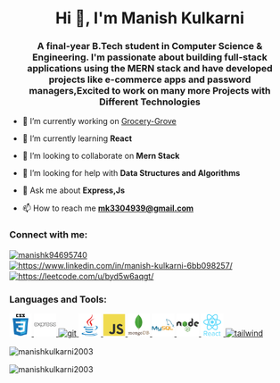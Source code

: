 <h1 align="center">Hi 👋, I'm Manish Kulkarni</h1>
<h3 align="center">A final-year B.Tech student in Computer Science & Engineering. I'm passionate about building full-stack applications using the MERN stack and have developed projects like e-commerce apps and password managers,Excited to work on many more Projects with Different Technologies</h3>

- 🔭 I’m currently working on [Grocery-Grove](https://github.com/manishkulkarni2003/GroceryGrove)

- 🌱 I’m currently learning **React**

- 👯 I’m looking to collaborate on **Mern Stack**

- 🤝 I’m looking for help with **Data Structures and Algorithms**

- 💬 Ask me about **Express,Js**

- 📫 How to reach me **mk3304939@gmail.com**

<h3 align="left">Connect with me:</h3>
<p align="left">
<a href="https://twitter.com/manishk94695740" target="blank"><img align="center" src="https://raw.githubusercontent.com/rahuldkjain/github-profile-readme-generator/master/src/images/icons/Social/twitter.svg" alt="manishk94695740" height="30" width="40" /></a>
<a href="https://www.linkedin.com/in/manish-kulkarni-6bb098257/" target="blank"><img align="center" src="https://raw.githubusercontent.com/rahuldkjain/github-profile-readme-generator/master/src/images/icons/Social/linked-in-alt.svg" alt="https://www.linkedin.com/in/manish-kulkarni-6bb098257/" height="30" width="40" /></a>
<a href="https://leetcode.com/u/byd5w6aqgt/" target="blank"><img align="center" src="https://raw.githubusercontent.com/rahuldkjain/github-profile-readme-generator/master/src/images/icons/Social/leet-code.svg" alt="https://leetcode.com/u/byd5w6aqgt/" height="30" width="40" /></a>
</p>

<h3 align="left">Languages and Tools:</h3>
<p align="left"> <a href="https://www.w3schools.com/css/" target="_blank" rel="noreferrer"> <img src="https://raw.githubusercontent.com/devicons/devicon/master/icons/css3/css3-original-wordmark.svg" alt="css3" width="40" height="40"/> </a> <a href="https://expressjs.com" target="_blank" rel="noreferrer"> <img src="https://raw.githubusercontent.com/devicons/devicon/master/icons/express/express-original-wordmark.svg" alt="express" width="40" height="40"/> </a> <a href="https://git-scm.com/" target="_blank" rel="noreferrer"> <img src="https://www.vectorlogo.zone/logos/git-scm/git-scm-icon.svg" alt="git" width="40" height="40"/> </a> <a href="https://www.java.com" target="_blank" rel="noreferrer"> <img src="https://raw.githubusercontent.com/devicons/devicon/master/icons/java/java-original.svg" alt="java" width="40" height="40"/> </a> <a href="https://developer.mozilla.org/en-US/docs/Web/JavaScript" target="_blank" rel="noreferrer"> <img src="https://raw.githubusercontent.com/devicons/devicon/master/icons/javascript/javascript-original.svg" alt="javascript" width="40" height="40"/> </a> <a href="https://www.mongodb.com/" target="_blank" rel="noreferrer"> <img src="https://raw.githubusercontent.com/devicons/devicon/master/icons/mongodb/mongodb-original-wordmark.svg" alt="mongodb" width="40" height="40"/> </a> <a href="https://www.mysql.com/" target="_blank" rel="noreferrer"> <img src="https://raw.githubusercontent.com/devicons/devicon/master/icons/mysql/mysql-original-wordmark.svg" alt="mysql" width="40" height="40"/> </a> <a href="https://nodejs.org" target="_blank" rel="noreferrer"> <img src="https://raw.githubusercontent.com/devicons/devicon/master/icons/nodejs/nodejs-original-wordmark.svg" alt="nodejs" width="40" height="40"/> </a> <a href="https://reactjs.org/" target="_blank" rel="noreferrer"> <img src="https://raw.githubusercontent.com/devicons/devicon/master/icons/react/react-original-wordmark.svg" alt="react" width="40" height="40"/> </a> <a href="https://tailwindcss.com/" target="_blank" rel="noreferrer"> <img src="https://www.vectorlogo.zone/logos/tailwindcss/tailwindcss-icon.svg" alt="tailwind" width="40" height="40"/> </a> </p>

<p><img align="center" src="https://github-readme-stats.vercel.app/api/top-langs?username=manishkulkarni2003&show_icons=true&locale=en&layout=compact" alt="manishkulkarni2003" /></p>

<p><img align="center" src="https://github-readme-streak-stats.herokuapp.com/?user=manishkulkarni2003&" alt="manishkulkarni2003" /></p>
